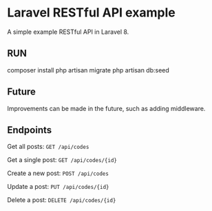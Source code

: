 # Laravel RESTful API example 

A simple example RESTful API in Laravel 8.
## RUN
composer install 
php artisan migrate
php artisan db:seed

## Future 
Improvements can be made in the future, such as adding middleware.

## Endpoints

Get all posts: `GET /api/codes`

Get a single post: `GET /api/codes/{id}`

Create a new post: `POST /api/codes`

Update a post: `PUT /api/codes/{id}`

Delete a post: `DELETE /api/codes/{id}`
